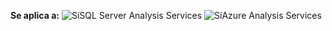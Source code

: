 **Se aplica a:** ![Sí](media/yes.png)SQL Server Analysis Services ![Sí](media/yes.png)Azure Analysis Services